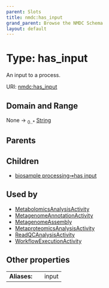 ```yaml
---
parent: Slots
title: nmdc:has_input
grand_parent: Browse the NMDC Schema
layout: default
---
```


# Type: has_input


An input to a process.

URI: [nmdc:has_input](https://microbiomedata/meta/has_input)

## Domain and Range

None ->  <sub>0..*</sub> [String](types/String.md)

## Parents


## Children

 *  [biosample processing➞has input](biosample_processing_has_input.md)

## Used by

 * [MetabolomicsAnalysisActivity](MetabolomicsAnalysisActivity.md)
 * [MetagenomeAnnotationActivity](MetagenomeAnnotationActivity.md)
 * [MetagenomeAssembly](MetagenomeAssembly.md)
 * [MetaproteomicsAnalysisActivity](MetaproteomicsAnalysisActivity.md)
 * [ReadQCAnalysisActivity](ReadQCAnalysisActivity.md)
 * [WorkflowExecutionActivity](WorkflowExecutionActivity.md)

## Other properties

|  |  |  |
| --- | --- | --- |
| **Aliases:** | | input |

